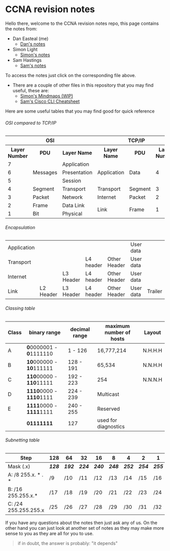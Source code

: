 # CCNA revision notes

Hello there, welcome to the CCNA revision notes repo, this page contains the notes from:

* Dan Easteal (me)
	* [Dan's notes](https://github.com/446163/CCNA/blob/master/ccnaDan.md)
* Simon Light
	* [Simon's notes](https://github.com/446163/CCNA/blob/master/CCNASimon.md)
* Sam Hastings
	* [Sam's notes](https://github.com/446163/CCNA/blob/master/CCNA_Sam.md)

To access the notes just click on the corresponding file above. 

* There are a couple of other files in this repository that you may find useful, these are:
	* [Simon's Mindmaps (WIP)](https://github.com/446163/CCNA/tree/master/Mind%20Maps)
	* [Sam's Cisco CLI Cheatsheet](https://github.com/446163/CCNA/blob/master/Cisco%20CLI%20Cheat%20Sheet.pdf)

Here are some useful tables that you may find good for quick reference 

###### OSI compared to TCP/IP 
<table>
	<tr>
	<th colspan="3"> OSI </th>
	<th colspan="3"> TCP/IP </th>
  </tr>
  <tr>
    <th>Layer Number</th>
    <th>PDU</th>
    <th>Layer Name</th>
    <th>Layer Name</th>
    <th>PDU</th>
    <th>Layer Number</th>
  </tr>
  <tr>
    <td>7</td>
    <td rowspan="3">Messages</td>
    <td>Application</td>
    <td rowspan="3">Application</td>
    <td rowspan="3">Data</td>
    <td rowspan="3">4</td>
  </tr>
  <tr>
    <td>6</td>
    <td>Presentation</td>
  </tr>
  <tr>
    <td>5</td>
  	<td>Session</td>
  </tr>
  <tr>
    <td>4</td>
    <td>Segment</td>
  	<td>Transport</td>
  	<td>Transport</td>
    <td>Segment</td>
    <td>3</td>
  </tr>
  <tr>
    <td>3</td>
    <td>Packet</t>
  	<td>Network</td>
  	<td>Internet</td>
    <td>Packet</t>
    <td>2</t>
  </tr>
  <tr>
    <td>2</td>
    <td>Frame</td>
  	<td>Data Link</td>
    <td rowspan="2">Link</td>
    <td rowspan="2">Frame</td>
    <td rowspan="2">1</td>
  </tr>
  <tr>
    <td>1</td>
    <td>Bit</td>
  	<td>Physical</td>
  </tr>
</table>

###### Encapsulation

<table>
<tr>
	<td >Application</td>		
	<td colspan="4" ></td>		
	<td>User data</td>		
	<td rowspan="3"> </td>
</tr>
<tr>
	<td> Transport </td>
	<td colspan="2"> </td>
	<td> L4 header </td>
	<td> Other Header</td>
	<td> User data </td>

</tr>
<tr>
	<td> Internet </td>
	<td></td>
	<td> L3 Header
	<td> L4 header </td>
	<td> Other Header</td>
	<td> User data </td>
</tr>
<tr>
	<td> Link </td>
	<td> L2 Header
	<td> L3 Header
	<td> L4 header </td>
	<td> Other Header</td>
	<td> User data </td>
	<td> Trailer </td>
</tr>
</table>

###### Classing table

|Class|binary range|decimal range|maximum number of hosts|Layout
|---|---|---|---|---|
|A|**0**0000001 - **0**1111110|1 - 126| 16,777,214|N.H.H.H|
|B|**10**000000 - **10**111111|128 - 191| 65,534|N.N.H.H|
|C|**110**00000 - **110**11111|192 - 223| 254|N.N.N.H|
|D|**1110**0000 - **1110**1111|224 - 239| Multicast |
|E|**1111**0000 - **1111**1111|240 - 255| Reserved |
| | **01111111** | 127 | used for diagnostics|


###### Subnetting table

|Step|128|64|32|16|8|4|2|1|
|---|---|---|---|---|---|---|---|---|
|Mask (.x)|***128***|***192***|***224***|***240***|***248***|***252***|***254***|***255***|
|A: /8 255.x. \* . \* |/9|/10|/11|/12|/13|/14|/15|/16|
|B: /16 255.255.x.\*|/17|/18|/19|/20|/21|/22|/23|/24|
|C: /24 255.255.255.x|/25|/26|/27|/28|/29|/30|/31|/32|



If you have any questions about the notes then just ask any of us. On the other hand you can just look at another set of notes as they may make more sense to you as they are all for you to use. 

> if in doubt, the answer is probably: "it depends"
